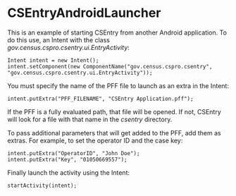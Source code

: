 # CSEntryAndroidLauncher

This is an example of starting CSEntry from another Android application. To do this use, an Intent with the class *gov.census.cspro.csentry.ui.EntryActivity*:

```
Intent intent = new Intent();
intent.setComponent(new ComponentName("gov.census.cspro.csentry", "gov.census.cspro.csentry.ui.EntryActivity"));
```

You must specify the name of the PFF file to launch as an extra in the Intent:

```
intent.putExtra("PFF_FILENAME", "CSEntry Application.pff");
```

If the PFF is a fully evaluated path, that file will be opened. If not, CSEntry will look for a file with that name in the *csentry* directory.

To pass additional parameters that will get added to the PFF, add them as extras. For example, to set the operator ID and the case key:

```
intent.putExtra("OperatorID", "John Doe");
intent.putExtra("Key", "01050669557");
```

Finally launch the activity using the Intent:

```
startActivity(intent);
```
